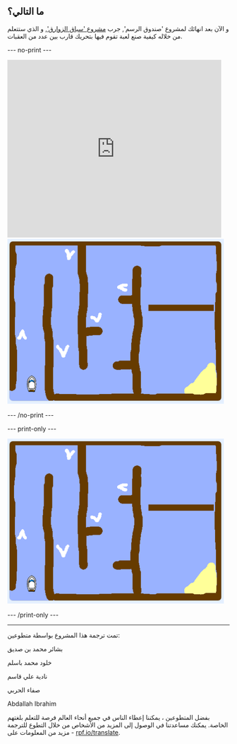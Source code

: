 ## ما التالي؟

و الآن بعد انهائك لمشروع 'صندوق الرسم', جرب [ مشروع 'سباق الزوارق'](https://projects.raspberrypi.org/ar-SA/projects/boat-race?utm_source=pathway&utm_medium=whatnext&utm_campaign=projects), و الذي ستتعلم من خلاله كيفية صنع لعبة تقوم فيها بتحريك قارب بين عدد من العقبات.

--- no-print ---

<div class="scratch-preview">
  <iframe allowtransparency="true" width="485" height="402" src="https://scratch.mit.edu/projects/embed/402356659/?autostart=false" frameborder="0" scrolling="no"></iframe>
  <img src="images/boat_race_demo.png">
</div>

--- /no-print ---

--- print-only ---

![نموذج سباق قوارب](images/boat_race_demo.png)

--- /print-only ---

***

تمت ترجمة هذا المشروع بواسطة متطوعين:

بشائر محمد بن صديق 

خلود محمد باسلم

نادية علي قاسم

صفاء الحربي

Abdallah Ibrahim

بفضل المتطوعين ، يمكننا إعطاء الناس في جميع أنحاء العالم فرصة للتعلم بلغتهم الخاصة. يمكنك مساعدتنا في الوصول إلى المزيد من الأشخاص من خلال التطوع للترجمة - مزيد من المعلومات على [rpf.io/translate](https://rpf.io/translate).